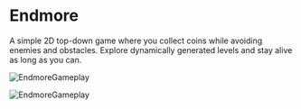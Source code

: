 # Endmore
A simple 2D top-down game where you collect coins while avoiding enemies and obstacles. Explore dynamically generated levels and stay alive as long as you can.

![EndmoreGameplay](https://github.com/user-attachments/assets/2045face-9268-4554-b303-6a2a343cd170)

![EndmoreGameplay](https://github.com/user-attachments/assets/b4af0c85-45a1-47f7-a084-90fbab8e32d9)
